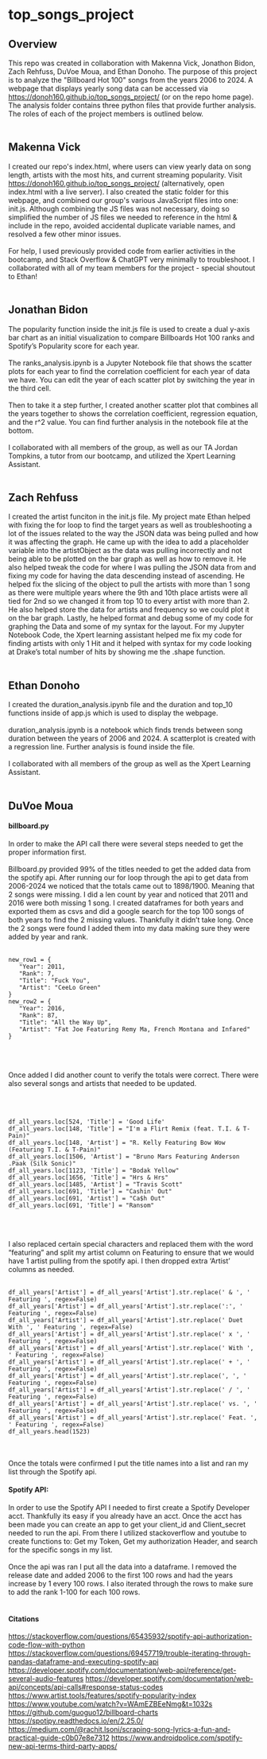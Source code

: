 # top_songs_project

## Overview
This repo was created in collaboration with Makenna Vick, Jonathon Bidon, Zach Rehfuss, DuVoe Moua, and Ethan Donoho. The purpose of this project is to analyze the "Billboard Hot 100" songs from the years 2006 to 2024. A webpage that displays yearly song data can be accessed via https://donoh160.github.io/top_songs_project/ (or on the repo home page). The analysis folder contains three python files that provide further analysis. The roles of each of the project members is outlined below. 
<br><br>

## Makenna Vick
I created our repo's index.html, where users can view yearly data on song length, artists with the most hits, and current streaming popularity. Visit https://donoh160.github.io/top_songs_project/ (alternatively, open index.html with a live server). I also created the static folder for this webpage, and combined our group's various JavaScript files into one: init.js. Although combining the JS files was not necessary, doing so simplified the number of JS files we needed to reference in the html & include in the repo, avoided accidental duplicate variable names, and resolved a few other minor issues. 
<br><br>
For help, I used previously provided code from earlier activities in the bootcamp, and Stack Overflow & ChatGPT very minimally to troubleshoot. I collaborated with all of my team members for the project - special shoutout to Ethan!
<br><br>

## Jonathan Bidon
The popularity function inside the init.js file is used to create a dual y-axis bar chart as an initial visualization to compare Billboards Hot 100 ranks and Spotify’s Popularity score for each year.
<br><br>
The ranks_analysis.ipynb is a Jupyter Notebook file that shows the scatter plots for each year to find the correlation coefficient for each year of data we have. You can edit the year of each scatter plot by switching the year in the third cell.
<br><br>
Then to take it a step further, I created another scatter plot that combines all the years together to shows the correlation coefficient, regression equation, and the r^2 value. You can find further analysis in the notebook file at the bottom.
<br><br>
I collaborated with all members of the group, as well as our TA Jordan Tompkins, a tutor from our bootcamp, and utilized the Xpert Learning Assistant.
<br><br>

## Zach Rehfuss
I created the artist funciton in the init.js file. My project mate Ethan helped with fixing the for loop to find the target years as well as troubleshooting a lot of the issues related to the way the JSON data was being pulled and how it was affecting the graph. He came up with the idea to add a placeholder variable into the artistObject as the data was pulling incorrectly and not being able to be plotted on the bar graph as well as how to remove it. He also helped tweak the code for where I was pulling the JSON data from and fixing my code for having the data descending instead of ascending. He helped fix the slicing of the object to pull the artists with more than 1 song as there were multiple years where the 9th and 10th place artists were all tied for 2nd so we changed it from top 10 to every artist with more than 2. He also helped store the data for artists and frequency so we could plot it on the bar graph. Lastly, he helped format and debug some of my code for graphing the Data and some of my syntax for the layout. For my Jupyter Notebook Code, the Xpert learning assistant helped me fix my code for finding artists with only 1 Hit and it helped with syntax for my code looking at Drake’s total number of hits by showing me the .shape function.
<br><br>

## Ethan Donoho
I created the duration_analysis.ipynb file and the duration and top_10 functions inside of app.js which is used to display the webpage. 
<br><br>
duration_analysis.ipynb is a notebook which finds trends between song duration between the years of 2006 and 2024. A scatterplot is created with a regression line. Further analysis is found inside the file. 
<br><br>
I collaborated with all members of the group as well as the Xpert Learning Assistant. 
<br><br>

## DuVoe Moua

#### billboard.py
In order to make the API call there were several steps needed to get the proper information first.
<br><br>
Billboard.py provided 99% of the titles needed to get the added data from the spotify api. After running our for loop through the api to get data from 2006-2024 we noticed that the totals came out to 1898/1900. Meaning that 2 songs were missing. I did a len count by year and noticed that 2011 and 2016 were both missing 1 song. I created dataframes for both years and exported them as csvs and did a google search for the top 100 songs of both years to find the 2 missing values. Thankfully it didn’t take long. Once the 2 songs were found I added them into my data making sure they were added by year and rank.
<br><br>

```
new_row1 = {
   "Year": 2011,
   "Rank": 7,
   "Title": "Fuck You",
   "Artist": "CeeLo Green"
}
new_row2 = {
   "Year": 2016,
   "Rank": 87,
   "Title": "All the Way Up",
   "Artist": "Fat Joe Featuring Remy Ma, French Montana and Infared"
}
```
<br><br>

Once added I did another count to verify the totals were correct. There were also several songs and artists that needed to be updated.

<br><br>

```
df_all_years.loc[524, 'Title'] = 'Good Life'
df_all_years.loc[148, 'Title'] = "I'm a Flirt Remix (feat. T.I. & T-Pain)"
df_all_years.loc[148, 'Artist'] = "R. Kelly Featuring Bow Wow (Featuring T.I. & T-Pain)"
df_all_years.loc[1506, 'Artist'] = "Bruno Mars Featuring Anderson .Paak (Silk Sonic)"
df_all_years.loc[1123, 'Title'] = "Bodak Yellow"
df_all_years.loc[1656, 'Title'] = "Hrs & Hrs"
df_all_years.loc[1485, 'Artist'] = "Travis Scott"
df_all_years.loc[691, 'Title'] = "Cashin' Out"
df_all_years.loc[691, 'Artist'] = "Ca$h Out"
df_all_years.loc[691, 'Title'] = "Ransom"
```
<br><br>

I also replaced certain special characters and replaced them with the word “featuring” and split my artist column on Featuring to ensure that we would have 1 artist pulling from the spotify api. I then dropped extra ‘Artist’ columns as needed.
<br><br>

```
df_all_years['Artist'] = df_all_years['Artist'].str.replace(' & ', ' Featuring ', regex=False)
df_all_years['Artist'] = df_all_years['Artist'].str.replace(':', ' Featuring ', regex=False)
df_all_years['Artist'] = df_all_years['Artist'].str.replace(' Duet With ', ' Featuring ', regex=False)
df_all_years['Artist'] = df_all_years['Artist'].str.replace(' x ', ' Featuring ', regex=False)
df_all_years['Artist'] = df_all_years['Artist'].str.replace(' With ', ' Featuring ', regex=False)
df_all_years['Artist'] = df_all_years['Artist'].str.replace(' + ', ' Featuring ', regex=False)
df_all_years['Artist'] = df_all_years['Artist'].str.replace(', ', ' Featuring ', regex=False)
df_all_years['Artist'] = df_all_years['Artist'].str.replace(' / ', ' Featuring ', regex=False)
df_all_years['Artist'] = df_all_years['Artist'].str.replace(' vs. ', ' Featuring ', regex=False)
df_all_years['Artist'] = df_all_years['Artist'].str.replace(' Feat. ', ' Featuring ', regex=False)
df_all_years.head(1523)
```
<br><br>
Once the totals were confirmed I put the title names into a list and ran my list through the Spotify api.

#### Spotify API:
In order to use the Spotify API I needed to first create a Spotify Developer acct. Thankfully its easy if you already have an acct. Once the acct has been made you can create an app to get your client_id and Client_secret needed to run the api. From there I utilized stackoverflow and youtube to create functions to: Get my Token, Get my authorization Header, and search for the specific songs in my list.
<br><br>
Once the api was ran I put all the data into a dataframe. I removed the release date and added 2006 to the first 100 rows and had the years increase by 1 every 100 rows. I also iterated through the rows to make sure to add the rank 1-100 for each 100 rows.
<br><br>

#### Citations
https://stackoverflow.com/questions/65435932/spotify-api-authorization-code-flow-with-python
https://stackoverflow.com/questions/69457719/trouble-iterating-through-pandas-dataframe-and-executing-spotify-api
https://developer.spotify.com/documentation/web-api/reference/get-several-audio-features
https://developer.spotify.com/documentation/web-api/concepts/api-calls#response-status-codes
https://www.artist.tools/features/spotify-popularity-index
https://www.youtube.com/watch?v=WAmEZBEeNmg&t=1032s
https://github.com/guoguo12/billboard-charts
https://spotipy.readthedocs.io/en/2.25.0/
https://medium.com/@rachit.lsoni/scraping-song-lyrics-a-fun-and-practical-guide-c0b07e8e7312
https://www.androidpolice.com/spotify-new-api-terms-third-party-apps/




